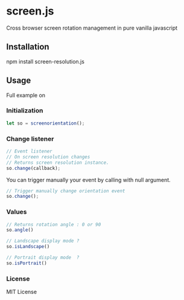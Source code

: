 # screen.js
Cross browser screen rotation management in pure vanilla javascript

## Installation 

npm install screen-resolution.js

## Usage

Full example on 

### Initialization

```js
let so = screenorientation();
```

### Change listener
```js
// Event listener 
// On screen resolution changes
// Returns screen resolution instance.
so.change(callback);
```

You can trigger manually your event by calling with null argument. 
```js
// Trigger manually change orientation event
so.change(); 
```
### Values
```js
// Returns rotation angle : 0 or 90
so.angle()

// Landscape display mode ? 
so.isLandscape()

// Portrait display mode  ?
so.isPortrait()

```




### License

MIT License

